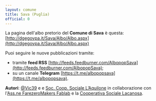 ```yaml
---
layout: comune
title: Sava (Puglia)
official: 0
---
```


La pagina dell'albo pretorio del **Comune di Sava** è questa: [http://dgegovpa.it/Sava/Albo/Albo.aspx](http://dgegovpa.it/Sava/Albo/Albo.aspx)

Puoi seguire le nuove pubblicazioni tramite:

* tramite **feed RSS** [http://feeds.feedburner.com/AlbopopSava](http://feeds.feedburner.com/AlbopopSava);
* su un canale **Telegram** [https://t.me/albopopsava](https://t.me/albopopsava).

**Autori**: [@Vic39](http://vincentforty.weebly.com/) e e [Soc. Coop. Sociale L’Aquilone](http://www.hackcivic.altervista.org/) in collaborazione con l'[Ass.ne FarezeroMakers Fablab](http://www.farezero.org) e la [Cooperativa Sociale Lacanosa](http://www.cooperativasociale.org/).